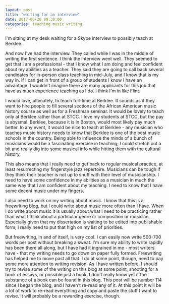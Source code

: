 ```yaml
---
layout: post
title: "waiting for an interview"
date: 2017-06-20 09:30:00
categories: teaching music writing
---
```


I'm sitting at my desk waiting for a Skype interview to possibly teach at Berklee.

And now I've had the interview. They called while I was in the middle of writing the first sentence. I think the interview went well. They seemed to get that I am a professional - that I know what I am doing and feel confident about my abilities as a teacher. They said they are going to call back several candidates for in-person class teaching in mid-July, and I know that is my way in. If I can get in front of a group of students I know I have an advantage. I wouldn't imagine there are many applicants for this job that have as much experience teaching as I do. I think I'm in like Flint.

I would love, ultimately, to teach full-time at Berklee. It sounds as if they want to hire people to fill several sections of the African American music history course as well as for a Freshman seminar. It would be lovely to teach only at Berklee rather than at STCC. I love my students at STCC, but the pay is abysmal. Berklee, because it is in Boston, would most likely pay much better. In any event, it would be nice to teach at Berklee - any musician who teaches music history needs to know that Berklee is one of the best music schools in the country. Being able to influence the minds of a bunch of musicians would be a fascinating exercise in teaching; I could stretch out a bit and really dig into some musical info while hitting them with the cultural history.

This also means that I really need to get back to regular musical practice, at least resurrecting my fingerstyle jazz repertoire. Musicians can be tough if they think their teacher is not up to snuff with their level of musicianship. I need to have some confidence in my abilities as a musician in much the same way that I am confident about my teaching. I need to know that I have some decent music under my fingers.

I also need to work on my writing about music. I know that this is a freewriting blog, but I could write about music more often than I have. When I do write about music it is usually about what I need to be practicing rather than what I think about a particular genre or composition or musician. Especially given that my dissertation is waiting to be edited into publishable form, I really need to put that high on my list of priorities.

But freewriting, in and of itself, is very cool. I can easily now write 500-700 words per post without breaking a sweat. I'm sure my ability to write rapidly has been there all along, but I have had it ingrained in me - most writers have - that my writing needs to go down on paper fully formed. Freewriting has helped me to move past all that. I do at some point, though, need to pay some more attention to writing revision. As I have written before, I should try to revise some of the writing on this blog at some point, shooting for a book of essays, or possible just a book. I don't really know yet if the substance of a book can be found in this blog. This post will be number 114 since I began the blog, and I haven't re-read any of it. At this point it will be a lot of work to re-read everything and copy and paste the stuff I want to revise. It will probably be a rewarding exercise, though.
